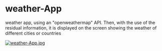 # weather-App
weather app, using an "openweathermap" API.  Then, with the use of the residual information, it is displayed on the screen showing the weather of different cities or countries

[![weather-App.jpg](https://i.postimg.cc/SKLpxmYM/weather-App.jpg)](https://postimg.cc/t1gcrQ5q)
